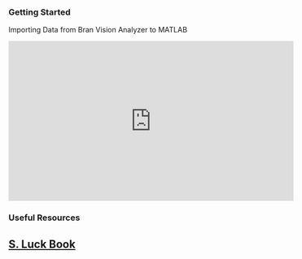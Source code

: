 
### Getting Started
Importing Data from Bran Vision Analyzer to MATLAB

<iframe width="560" height="315" src="https://www.youtube.com/embed/wyLg40dLwJo" title="YouTube video player" frameborder="0" allow="accelerometer; autoplay; clipboard-write; encrypted-media; gyroscope; picture-in-picture" allowfullscreen></iframe>

### Useful Resources
## [S. Luck Book](https://github.com/JonahKember/Developmental-Neuroscience-Lab-Toolbox/Luck-Book)
